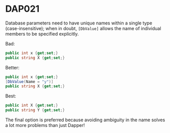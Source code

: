 ﻿# DAP021

Database parameters need to have unique names within a single type (case-insensitive); when in doubt, `[DbValue]` allows the name of individual members
to be specified explicitly.

Bad:

``` csharp
public int x {get;set;}
public string X {get;set;}
```

Better:

``` csharp
public int x {get;set;}
[DbValue(Name = "y")]
public string X {get;set;}
```

Best:

``` csharp
public int X {get;set;}
public string Y {get;set;}
```

The final option is preferred because avoiding ambiguity in the name solves a lot more problems than just Dapper!